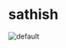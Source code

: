 # sathish

![default](https://cloud.githubusercontent.com/assets/24644668/21378361/d6663432-c76b-11e6-9403-4bac53ba0ebd.jpg)
